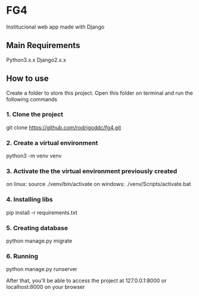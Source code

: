 # FG4
Institucional web app made with Django

## Main Requirements
Python3.x.x
Django2.x.x

## How to use
Create a folder to store this project. Open this folder on terminal and run the following commands

### 1. Clone the project
git clone https://github.com/rodrigoddc/fg4.git

### 2. Create a virtual environment
python3 -m venv venv

### 3. Activate the the virtual environment previously created
on linux: source ./venv/bin/activate
on windows: ./venv/Scripts/activate.bat

### 4. Installing libs
pip install -r requirements.txt

### 5. Creating database
python manage.py migrate

### 6. Running
python manage.py runserver

After that, you'll be able to access the project at 127.0.0.1:8000 or localhost:8000 on your browser
